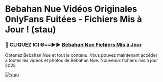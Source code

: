# Bebahan Nue Vidéos Originales 0nlyFans Fuitées - Fichiers Mis à Jour ! (stau)

<h3>🔴 CLIQUEZ ICI 🌐==►► <a href="https://tinyurl.com/2pmr4ezf" rel="nofollow">Bebahan Nue Fichiers Mis à Jour</a></h3>

Obtenez Bebahan Nue et tout le contenu. Vous pouvez maintenant accéder à toutes les vidéos et photos de Bebahan Nue. Nouveaux fichiers mis à jour 2025

[![stau](https://i.imgur.com/6SNvagu.gif)](https://tinyurl.com/2pmr4ezf)
